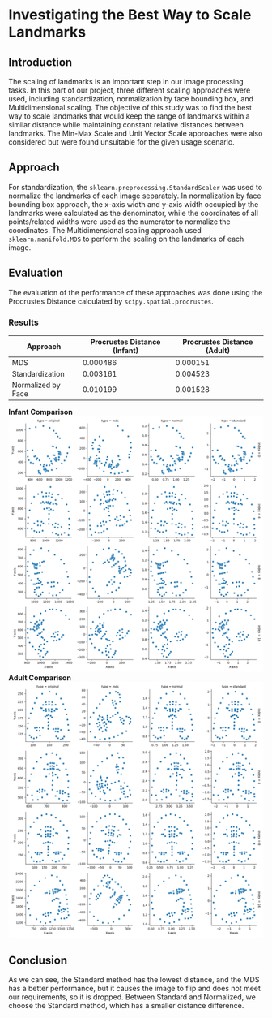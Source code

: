 # Investigating the Best Way to Scale Landmarks

## Introduction

The scaling of landmarks is an important step in our image processing tasks. In this part of our project, three
different scaling approaches were used, including standardization, normalization by face bounding box, and
Multidimensional scaling. The objective of this study was to find the best way to scale landmarks that would keep the
range of landmarks within a similar distance while maintaining constant relative distances between landmarks. The
Min-Max Scale and Unit Vector Scale approaches were also considered but were found unsuitable for the given usage
scenario.

## Approach

For standardization, the `sklearn.preprocessing.StandardScaler` was used to normalize the landmarks of each image
separately. In normalization by face bounding box approach, the x-axis width and y-axis width occupied by the landmarks
were calculated as the denominator, while the coordinates of all points/related widths were used as the numerator to
normalize the coordinates. The Multidimensional scaling approach used `sklearn.manifold.MDS` to perform the scaling on
the landmarks of each image.

## Evaluation

The evaluation of the performance of these approaches was done using the Procrustes Distance calculated
by `scipy.spatial.procrustes`.

### Results

| Approach           | Procrustes Distance (Infant) | Procrustes Distance (Adult) |
| ------------------ | ---------------------------- | --------------------------- |
| MDS                | 0.000486                     | 0.000151                    |
| Standardization    | 0.003161                     | 0.004523                    |
| Normalized by Face | 0.010199                     | 0.001528                    |

**Infant Comparison**
![infant](./outcome/scale/infant.png)
**Adult Comparison**
![adult](./outcome/scale/adult.png)

## Conclusion

As we can see, the Standard method has the lowest distance, and the MDS has a better performance, but it causes the
image to flip and does not meet our requirements, so it is dropped. Between Standard and Normalized, we choose the
Standard method, which has a smaller distance difference.

